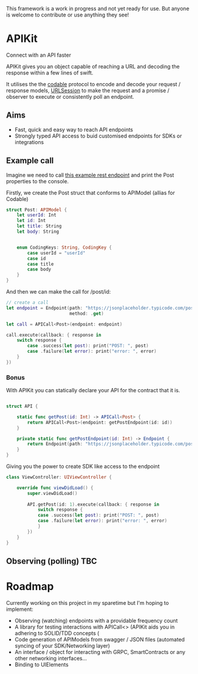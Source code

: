 This framework is a work in progress and not yet ready for use. But anyone is welcome to contribute or use anything they see!

# APIKit
Connect with an API faster

APIKit gives you an object capable of reaching a URL and decoding the response within a few lines of swift.

It utilises the the [codable](https://developer.apple.com/documentation/swift/codable) protocol to encode and decode your request / response models, [URLSession](https://developer.apple.com/documentation/foundation/urlsession) to make the request and a promise / observer to execute or consistently poll an endpoint.

## Aims

- Fast, quick and easy way to reach API endpoints
- Strongly typed API access to buid customised endpoints for SDKs or integrations

## Example call

Imagine we need to call [this example rest endpoint](https://jsonplaceholder.typicode.com/posts/1) and print the Post properties to the console.

Firstly, we create the Post struct that conforms to APIModel (allias for Codable)
```swift
struct Post: APIModel {
    let userId: Int
    let id: Int
    let title: String
    let body: String


    enum CodingKeys: String, CodingKey {
        case userId = "userId"
        case id
        case title
        case body
    }
}
```

And then we can make the call for /post/id: 
```swift
// create a call       
let endpoint = Endpoint(path: "https://jsonplaceholder.typicode.com/posts/1)",
                        method: .get)

let call = APICall<Post>(endpoint: endpoint)

call.execute(callback: { response in
    switch response {
        case .success(let post): print("POST: ", post)
        case .failure(let error): print("error: ", error)
    }
})
```

### Bonus

With APIKit you can statically declare your API for the contract that it is.
```swift

struct API {

    static func getPost(id: Int) -> APICall<Post> {
        return APICall<Post>(endpoint: getPostEndpoint(id: id))
    }

    private static func getPostEndpoint(id: Int) -> Endpoint {
        return Endpoint(path: "https://jsonplaceholder.typicode.com/posts/\(id)", method: .get)
    }
}
```

Giving you the power to create SDK like access to the endpoint
```swift
class ViewController: UIViewController {

    override func viewDidLoad() {
        super.viewDidLoad()
        
        API.getPost(id: 1).execute(callback: { response in
            switch response {
            case .success(let post): print("POST: ", post)
            case .failure(let error): print("error: ", error)
            }
        })
    }
}

```
## Observing (polling) TBC


# Roadmap

Currently working on this project in my sparetime but I'm hoping to implement:

- Observing (watching) endpoints with a providable frequency count
- A library for testing interactions with APICall<> (APIKit aids you in adhering to SOLID/TDD concepts (
- Code generation of APIModels from swagger / JSON files (automated syncing of your SDK/Networking layer)
- An interface / object for interacting with GRPC, SmartContracts or any other networking interfaces...
- Binding to UIElements
